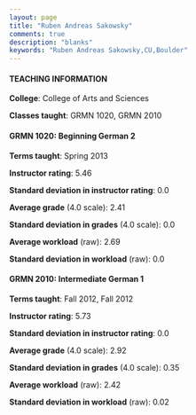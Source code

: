 ```yaml
---
layout: page
title: "Ruben Andreas Sakowsky" 
comments: true
description: "blanks"
keywords: "Ruben Andreas Sakowsky,CU,Boulder"
---
```

<head>
<script src="https://ajax.googleapis.com/ajax/libs/jquery/2.1.3/jquery.min.js"></script>
<script src="https://dl.dropboxusercontent.com/s/pc42nxpaw1ea4o9/highcharts.js?dl=0"></script>
<!-- <script src="../assets/js/highcharts.js"></script> -->
<style type="text/css">@font-face {
	font-family: "Bebas Neue";
	src: url(https://www.filehosting.org/file/details/544349/BebasNeue Regular.otf) format("opentype");
	}
	h1.Bebas { 
		font-family: "Bebas Neue", Verdana, Tahoma;
	}
</style>
</head>
	   
#### TEACHING INFORMATION

**College**: College of Arts and Sciences

**Classes taught**: GRMN 1020, GRMN 2010

#### GRMN 1020: Beginning German 2

**Terms taught**: Spring 2013

**Instructor rating**: 5.46

**Standard deviation in instructor rating**: 0.0

**Average grade** (4.0 scale): 2.41

**Standard deviation in grades** (4.0 scale): 0.0

**Average workload** (raw): 2.69

**Standard deviation in workload** (raw): 0.0

#### GRMN 2010: Intermediate German 1

**Terms taught**: Fall 2012, Fall 2012

**Instructor rating**: 5.73

**Standard deviation in instructor rating**: 0.0

**Average grade** (4.0 scale): 2.92

**Standard deviation in grades** (4.0 scale): 0.35

**Average workload** (raw): 2.42

**Standard deviation in workload** (raw): 0.02

